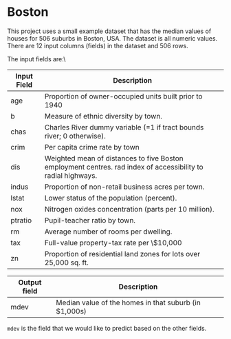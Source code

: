 # Boston

This project uses a small example dataset that has the median values of houses for 506 suburbs in Boston, USA. The dataset is all numeric values. There are 12 input columns (fields) in the dataset and 506 rows.

The input fields are:\

| Input Field | Description                                                                                                  |
|-------------|--------------------------------------------------------------------------------------------------------------|
| age         | Proportion of owner-occupied units built prior to 1940                                                       |
| b           | Measure of ethnic diversity by town.                                                                         |
| chas        | Charles River dummy variable (=1 if tract bounds river; 0 otherwise).                                        |
| crim        | Per capita crime rate by town                                                                                |
| dis         | Weighted mean of distances to five Boston employment centres. rad index of accessibility to radial highways. |
| indus       | Proportion of non-retail business acres per town.                                                            |
| lstat       | Lower status of the population (percent).                                                                    |
| nox         | Nitrogen oxides concentration (parts per 10 million).                                                        |
| ptratio     | Pupil-teacher ratio by town.                                                                                 |
| rm          | Average number of rooms per dwelling.                                                                        |
| tax         | Full-value property-tax rate per \\\$10,000                                                                  |
| zn          | Proportion of residential land zones for lots over 25,000 sq. ft.                                            |

| Output field | Description                                            |
|--------------|--------------------------------------------------------|
| mdev         | Median value of the homes in that suburb (in \$1,000s) |

`mdev` is the field that we would like to predict based on the other fields.

## 
